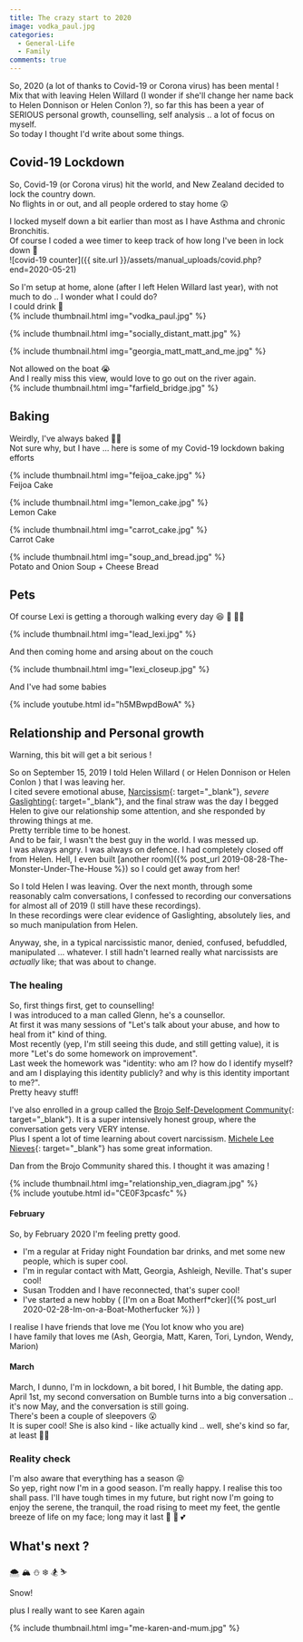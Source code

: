 ```yaml
---
title: The crazy start to 2020
image: vodka_paul.jpg
categories:
  - General-Life
  - Family
comments: true
---
```

So, 2020 (a lot of thanks to Covid-19 or Corona virus) has been mental !  
Mix that with leaving Helen Willard (I wonder if she'll change her name back to Helen Donnison or Helen Conlon ?), so far this has been a year of SERIOUS personal growth, counselling, self analysis .. a lot of focus on myself.  
So today I thought I'd write about some things.  

## Covid-19 Lockdown
So, Covid-19 (or Corona virus) hit the world, and New Zealand decided to lock the country down.  
No flights in or out, and all people ordered to stay home 😲  

I locked myself down a bit earlier than most as I have Asthma and chronic Bronchitis.  
Of course I coded a wee timer to keep track of how long I've been in lock down 🤣  
![covid-19 counter]({{ site.url }}/assets/manual_uploads/covid.php?end=2020-05-21)

So I'm setup at home, alone (after I left Helen Willard last year), with not much to do .. I wonder what I could do?  
I could drink 🥂  
{% include thumbnail.html img="vodka_paul.jpg" %}  

{% include thumbnail.html img="socially_distant_matt.jpg" %}  

{% include thumbnail.html img="georgia_matt_matt_and_me.jpg" %}  

Not allowed on the boat 😭  
And I really miss this view, would love to go out on the river again.  
{% include thumbnail.html img="farfield_bridge.jpg" %}  

## Baking
Weirdly, I've always baked 🤷‍♂️  
Not sure why, but I have ... here is some of my Covid-19 lockdown baking efforts  

{% include thumbnail.html img="feijoa_cake.jpg" %}  
Feijoa Cake  

{% include thumbnail.html img="lemon_cake.jpg" %}  
Lemon Cake  

{% include thumbnail.html img="carrot_cake.jpg" %}  
Carrot Cake  

{% include thumbnail.html img="soup_and_bread.jpg" %}  
Potato and Onion Soup + Cheese Bread

## Pets
Of course Lexi is getting a thorough walking every day 😆 🐶 🐾🐾  

{% include thumbnail.html img="lead_lexi.jpg" %}  

And then coming home and arsing about on the couch  

{% include thumbnail.html img="lexi_closeup.jpg" %}  

And I've had some babies  

{% include youtube.html id="h5MBwpdBowA" %}

## Relationship and Personal growth
Warning, this bit will get a bit serious !  

So on September 15, 2019 I told Helen Willard ( or Helen Donnison or Helen Conlon ) that I was leaving her.  
I cited severe emotional abuse, [Narcissism](https://en.wikipedia.org/wiki/Narcissism){: target="_blank"}, _severe_ [Gaslighting](https://en.wikipedia.org/wiki/Gaslighting){: target="_blank"}, and the final straw was the day I begged Helen to give our relationship some attention, and she responded by throwing things at me.  
Pretty terrible time to be honest.  
And to be fair, I wasn't the best guy in the world. I was messed up.  
I was always angry. I was always on defence. I had completely closed off from Helen. Hell, I even built [another room]({% post_url 2019-08-28-The-Monster-Under-The-House %}) so I could get away from her!  

So I told Helen I was leaving. Over the next month, through some reasonably calm conversations, I confessed to recording our conversations for almost all of 2019 (I still have these recordings).  
In these recordings were clear evidence of Gaslighting, absolutely lies, and so much manipulation from Helen.

Anyway, she, in a typical narcissistic manor, denied, confused, befuddled, manipulated ... whatever. I still hadn't learned really what narcissists are _actually_ like; that was about to change.

### The healing
So, first things first, get to counselling!  
I was introduced to a man called Glenn, he's a counsellor.  
At first it was many sessions of "Let's talk about your abuse, and how to heal from it" kind of thing.  
Most recently (yep, I'm still seeing this dude, and still getting value), it is more "Let's do some homework on improvement".  
Last week the homework was "identity: who am I? how do I identify myself? and am I displaying this identity publicly? and why is this identity important to me?".  
Pretty heavy stuff! 

I've also enrolled in a group called the [Brojo Self-Development Community](https://brojo.online){: target="_blank"}. It is a super intensively honest group, where the conversation gets very VERY intense.  
Plus I spent a lot of time learning about covert narcissism. [Michele Lee Nieves](http://link2.nz/micheleleenieves){: target="_blank"} has some great information.  

Dan from the Brojo Community shared this. I thought it was amazing !  

{% include thumbnail.html img="relationship_ven_diagram.jpg" %}  
{% include youtube.html id="CE0F3pcasfc" %}

#### February 

So, by February 2020 I'm feeling pretty good.  
* I'm a regular at Friday night Foundation bar drinks, and met some new people, which is super cool.
* I'm in regular contact with Matt, Georgia, Ashleigh, Neville. That's super cool!
* Susan Trodden and I have reconnected, that's super cool!
* I've started a new hobby ( [I'm on a Boat Motherf*cker]({% post_url 2020-02-28-Im-on-a-Boat-Motherfucker %}) )  

I realise I have friends that love me (You lot know who you are)  
I have family that loves me (Ash, Georgia, Matt, Karen, Tori, Lyndon, Wendy, Marion) 

#### March

March, I dunno, I'm in lockdown, a bit bored, I hit Bumble, the dating app.  
April 1st, my second conversation on Bumble turns into a big conversation .. it's now May, and the conversation is still going.  
There's been a couple of sleepovers 😮  
It is super cool! She is also kind - like actually kind .. well, she's kind so far, at least 🤣🤣  

### Reality check 
I'm also aware that everything has a season 😝  
So yep, right now I'm in a good season. I'm really happy. I realise this too shall pass. I'll have tough times in my future, but right now I'm going to enjoy the serene, the tranquil, the road rising to meet my feet, the gentle breeze of life on my face; long may it last 💖 🥰 💕 

## What's next ?
  

🌨️ 🏔️ ⛄ ❄️  🏂 ⛷️

Snow!  

plus I really want to see Karen again  

{% include thumbnail.html img="me-karen-and-mum.jpg" %}  
